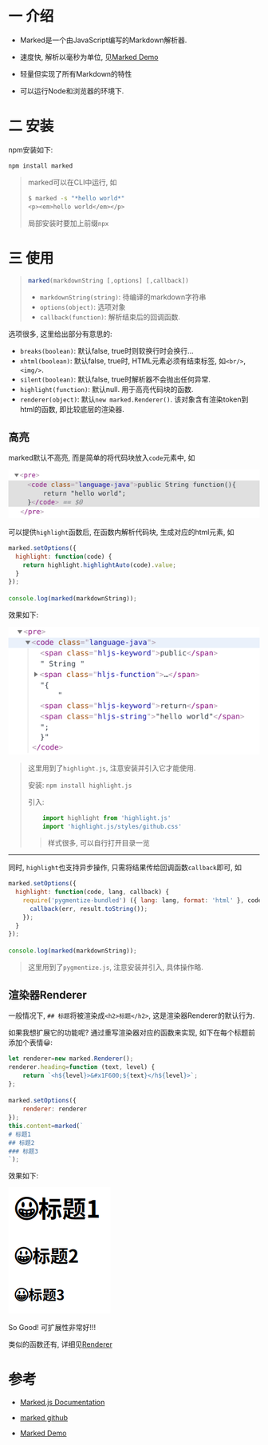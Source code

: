 # 一 介绍

* Marked是一个由JavaScript编写的Markdown解析器. 

* 速度快, 解析以毫秒为单位, 见[Marked Demo](https://marked.js.org/demo/)

* 轻量但实现了所有Markdown的特性
* 可以运行Node和浏览器的环境下.

# 二 安装

npm安装如下:

```bash
npm install marked
```

> marked可以在CLI中运行, 如
>
> ```bash
> $ marked -s "*hello world*"
> <p><em>hello world</em></p>
> ```
>
> 局部安装时要加上前缀`npx`

# 三 使用

> ```javascript
> marked(markdownString [,options] [,callback])
> ```
>
> * `markdownString(string)`: 待编译的markdown字符串
> * `options(object)`: 选项对象
> * `callback(function)`: 解析结束后的回调函数.

选项很多, 这里给出部分有意思的:

* `breaks(boolean)`: 默认false, true时则软换行时会换行...
* `xhtml(boolean)`: 默认false, true时, HTML元素必须有结束标签, 如`<br/>`, `<img/>`.
* `silent(boolean)`: 默认false, true时解析器不会抛出任何异常.
* `highlight(function)`: 默认null. 用于高亮代码块的函数.
* `renderer(object)`: 默认`new marked.Renderer()`. 该对象含有渲染token到html的函数, 即比较底层的渲染器.

## 高亮

marked默认不高亮, 而是简单的将代码块放入`code`元素中, 如

![1565356812795](.Marked/1565356812795.png)

可以提供`highlight`函数后, 在函数内解析代码块, 生成对应的html元素, 如

```javascript
marked.setOptions({
  highlight: function(code) {
    return highlight.highlightAuto(code).value;
  }
});

console.log(marked(markdownString));
```

效果如下:

![1565357045981](.Marked/1565357045981.png)

> 这里用到了`highlight.js`, 注意安装并引入它才能使用.
>
> 安装: `npm install highlight.js`
>
> 引入:
>
> ```javascript
>     import highlight from 'highlight.js'
>     import 'highlight.js/styles/github.css'
> ```
>
> > 样式很多, 可以自行打开目录一览

-------------

同时, `highlight`也支持异步操作, 只需将结果传给回调函数`callback`即可, 如

```javascript
marked.setOptions({
  highlight: function(code, lang, callback) {
    require('pygmentize-bundled') ({ lang: lang, format: 'html' }, code, function (err, result) {
      callback(err, result.toString());
    });
  }
});

console.log(marked(markdownString));
```

> 这里用到了`pygmentize.js`, 注意安装并引入, 具体操作略.

## 渲染器Renderer

一般情况下, `## 标题`将被渲染成`<h2>标题</h2>`, 这是渲染器Renderer的默认行为. 

如果我想扩展它的功能呢? 通过重写渲染器对应的函数来实现, 如下在每个标题前添加个表情&#x1F600;:

```javascript
let renderer=new marked.Renderer();
renderer.heading=function (text, level) {
    return `<h${level}>&#x1F600;${text}</h${level}>`;
};

marked.setOptions({
    renderer: renderer
});
this.content=marked(`
# 标题1
## 标题2
### 标题3
`);
```

效果如下:

![1565360367880](.Marked/1565360367880.png)

So Good! 可扩展性非常好!!!

类似的函数还有, 详细见[Renderer](https://marked.js.org/#/USING_PRO.md#renderer)

# 参考

* [Marked.js Documentation](https://marked.js.org/#/README.md)

* [marked github](https://github.com/markedjs/marked)
* [Marked Demo](https://marked.js.org/demo/)



















